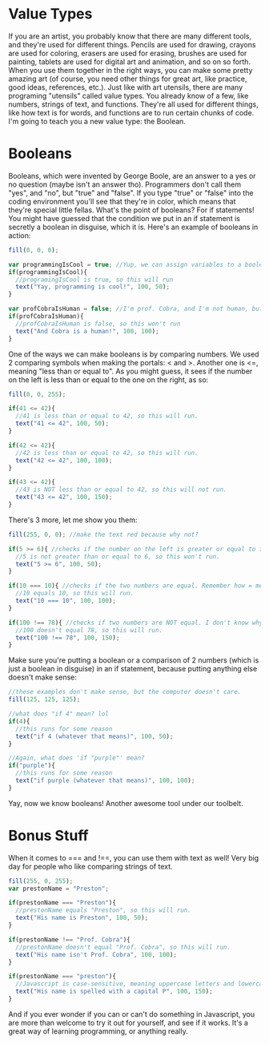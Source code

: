 # Value Types
If you are an artist, you probably know that there are many different tools, and they're used for different things. Pencils are used for drawing, crayons are used for coloring, erasers are used for erasing, brushes are used for painting, tablets are used for digital art and animation, and so on so forth. When you use them together in the right ways, you can make some pretty amazing art (of course, you need other things for great art, like practice, good ideas, references, etc.). Just like with art utensils, there are many programing "utensils" called value types. You already know of a few, like numbers, strings of text, and functions. They're all used for different things, like how text is for words, and functions are to run certain chunks of code. I'm going to teach you a new value type: the Boolean.

# Booleans
Booleans, which were invented by George Boole, are an answer to a yes or no question (maybe isn't an answer tho). Programmers don't call them "yes", and "no", but "true" and "false". If you type "true" or "false" into the coding environment you'll see that they're in color, which means that they're special little fellas. What's the point of booleans? For if statements! You might have guessed that the condition we put in an if statement is secretly a boolean in disguise, which it is. Here's an example of booleans in action:
```js
fill(0, 0, 0);

var programmingIsCool = true; //Yup, we can assign variables to a boolean. We can assign a variable to a value of any type, actually.
if(programmingIsCool){
  //programingIsCool is true, so this will run
  text("Yay, programming is cool!", 100, 50);
}

var profCobraIsHuman = false; //I'm prof. Cobra, and I'm not human, but a snake-droid.
if(profCobraIsHuman){
  //profCobraIsHuman is false, so this won't run
  text("And Cobra is a human!", 100, 100);
}
```

One of the ways we can make booleans is by comparing numbers. We used 2 comparing symbols when making the portals: < and >. Another one is <=, meaning "less than or equal to". As you might guess, it sees if the number on the left is less than or equal to the one on the right, as so:
```js
fill(0, 0, 255);

if(41 <= 42){
  //41 is less than or equal to 42, so this will run.
  text("41 <= 42", 100, 50);
}

if(42 <= 42){
  //42 is less than or equal to 42, so this will run.
  text("42 <= 42", 100, 100);
}

if(43 <= 42){
  //43 is NOT less than or equal to 42, so this will not run.
  text("43 <= 42", 100, 150);
}
```

There's 3 more, let me show you them:
```js
fill(255, 0, 0); //make the text red because why not?

if(5 >= 6){ //checks if the number on the left is greater or equal to the one on the right.
  //5 is not greater than or equal to 6, so this won't run.
  text("5 >= 6", 100, 50);
}

if(10 === 10){ //checks if the two numbers are equal. Remember how = means "set this variable to"? The reason why this is 3 equal signs is so the computer doesn't get confused (computers get confused very easily)
  //10 equals 10, so this will run.
  text("10 === 10", 100, 100);
}

if(100 !== 78){ //checks if two numbers are NOT equal. I don't know why there's a ! in there. Sometimes javascript is just weird like that.
  //100 doesn't equal 78, so this will run.
  text("100 !== 78", 100, 150);
}
```

Make sure you're putting a boolean or a comparison of 2 numbers (which is just a boolean in disguise) in an if statement, because putting anything else doesn't make sense:
```js
//these examples don't make sense, but the computer doesn't care.
fill(125, 125, 125);

//what does "if 4" mean? lol
if(4){
  //this runs for some reason
  text("if 4 (whatever that means)", 100, 50);
}

//Again, what does 'if "purple"' mean?
if("purple"){
  //this runs for some reason
  text("if purple (whatever that means)", 100, 100);
}
```

 Yay, now we know booleans! Another awesome tool under our toolbelt.

# Bonus Stuff
When it comes to === and !==, you can use them with text as well! Very big day for people who like comparing strings of text.
```js
fill(255, 0, 255);
var prestonName = "Preston";

if(prestonName === "Preston"){
  //prestonName equals "Preston", so this will run.
  text("His name is Preston", 100, 50);
}

if(prestonName !== "Prof. Cobra"){
  //prestonName doesn't equal "Prof. Cobra", so this will run.
  text("His name isn't Prof. Cobra", 100, 100);
}

if(prestonName === "preston"){
  //Javascript is case-sensitive, meaning uppercase letters and lowercase letters are treated as different things, so this won't run.
  text("His name is spelled with a capital P", 100, 150);
}
```
And if you ever wonder if you can or can't do something in Javascript, you are more than welcome to try it out for yourself, and see if it works. It's a great way of learning programming, or anything really.

